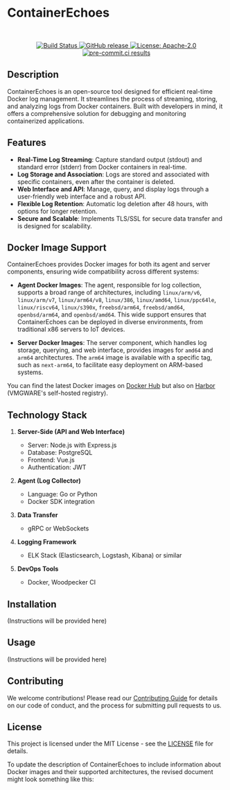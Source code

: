 # ContainerEchoes

<br />
<p align="center">
<a href="https://ci.vmgware.dev/repos/143" title="Build Status">
   <img src="https://ci.vmgware.dev/api/badges/143/status.svg" alt="Build Status">
</a>
<a href="https://github.com/VMGWARE/ContainerEchoes/releases/latest" title="GitHub release">
   <img src="https://img.shields.io/github/v/release/vmgware/containerechoes?sort=semver" alt="GitHub release">
</a>
<a href="https://opensource.org/licenses/Apache-2.0" title="License: Apache-2.0">
   <img src="https://img.shields.io/badge/License-Apache%202.0-blue.svg" alt="License: Apache-2.0">
</a>
<a href="https://results.pre-commit.ci/latest/github/VMGWARE/ContainerEchoes/master" title="pre-commit.ci results">
   <img src="https://results.pre-commit.ci/badge/github/VMGWARE/ContainerEchoes/master.svg" alt="pre-commit.ci results">
</a>
</p>

## Description

ContainerEchoes is an open-source tool designed for efficient real-time Docker log management. It streamlines the process of streaming, storing, and analyzing logs from Docker containers. Built with developers in mind, it offers a comprehensive solution for debugging and monitoring containerized applications.

## Features

- **Real-Time Log Streaming**: Capture standard output (stdout) and standard error (stderr) from Docker containers in real-time.
- **Log Storage and Association**: Logs are stored and associated with specific containers, even after the container is deleted.
- **Web Interface and API**: Manage, query, and display logs through a user-friendly web interface and a robust API.
- **Flexible Log Retention**: Automatic log deletion after 48 hours, with options for longer retention.
- **Secure and Scalable**: Implements TLS/SSL for secure data transfer and is designed for scalability.

## Docker Image Support

ContainerEchoes provides Docker images for both its agent and server components, ensuring wide compatibility across different systems:

- **Agent Docker Images**: The agent, responsible for log collection, supports a broad range of architectures, including `linux/arm/v6`, `linux/arm/v7`, `linux/arm64/v8`, `linux/386`, `linux/amd64`, `linux/ppc64le`, `linux/riscv64`, `linux/s390x`, `freebsd/arm64`, `freebsd/amd64`, `openbsd/arm64`, and `openbsd/amd64`. This wide support ensures that ContainerEchoes can be deployed in diverse environments, from traditional x86 servers to IoT devices.

- **Server Docker Images**: The server component, which handles log storage, querying, and web interface, provides images for `amd64` and `arm64` architectures. The `arm64` image is available with a specific tag, such as `next-arm64`, to facilitate easy deployment on ARM-based systems.

You can find the latest Docker images on [Docker Hub](https://hub.docker.com/u/vmgware) but also on [Harbor](https://harbor.vmgware.dev/harbor/projects/3/repositories) (VMGWARE's self-hosted registry).

## Technology Stack

1. **Server-Side (API and Web Interface)**

   - Server: Node.js with Express.js
   - Database: PostgreSQL
   - Frontend: Vue.js
   - Authentication: JWT

2. **Agent (Log Collector)**

   - Language: Go or Python
   - Docker SDK integration

3. **Data Transfer**

   - gRPC or WebSockets

4. **Logging Framework**

   - ELK Stack (Elasticsearch, Logstash, Kibana) or similar

5. **DevOps Tools**
   - Docker, Woodpecker CI

## Installation

(Instructions will be provided here)

## Usage

(Instructions will be provided here)

## Contributing

We welcome contributions! Please read our [Contributing Guide](LINK-TO-CONTRIBUTING-GUIDE) for details on our code of conduct, and the process for submitting pull requests to us.

## License

This project is licensed under the MIT License - see the [LICENSE](LICENSE) file for details.

To update the description of ContainerEchoes to include information about Docker images and their supported architectures, the revised document might look something like this:
